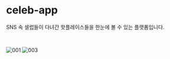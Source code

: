 # celeb-app
SNS 속 셀럽들이 다녀간 핫플레이스들을 한눈에 볼 수 있는 플랫폼입니다. 

</br>

![001](https://user-images.githubusercontent.com/62235737/158331263-d061c353-8162-4409-8e97-02c69f43ae9f.png)
![003](https://user-images.githubusercontent.com/62235737/158331646-a02ab0ba-3efb-4faa-b2fe-219c0aacaae1.png)
